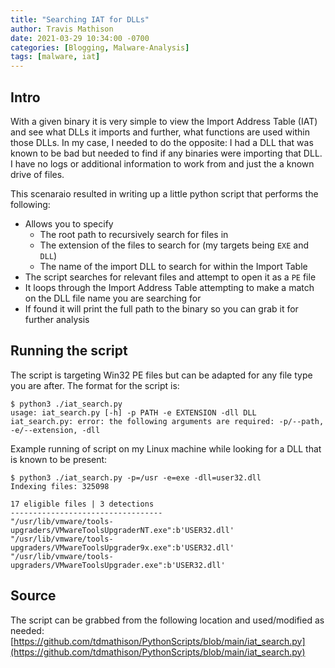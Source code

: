 ```yaml
---
title: "Searching IAT for DLLs"
author: Travis Mathison
date: 2021-03-29 10:34:00 -0700
categories: [Blogging, Malware-Analysis]
tags: [malware, iat]
---
```


## Intro
With a given binary it is very simple to view the Import Address Table (IAT) and see what DLLs it imports and further, what functions are used within those DLLs.  In my case, I needed to do the opposite: I had a DLL that was known to be bad but needed to find if any binaries were importing that DLL.  I have no logs or additional information to work from and just the a known drive of files.

This scenaraio resulted in writing up a little python script that performs the following:
* Allows you to specify
  * The root path to recursively search for files in
  * The extension of the files to search for (my targets being `EXE` and `DLL`)
  * The name of the import DLL to search for within the Import Table
* The script searches for relevant files and attempt to open it as a `PE` file
* It loops through the Import Address Table attempting to make a match on the DLL file name you are searching for
* If found it will print the full path to the binary so you can grab it for further analysis

## Running the script
The script is targeting Win32 PE files but can be adapted for any file type you are after.  The format for the script is:
```
$ python3 ./iat_search.py 
usage: iat_search.py [-h] -p PATH -e EXTENSION -dll DLL
iat_search.py: error: the following arguments are required: -p/--path, -e/--extension, -dll
```

Example running of script on my Linux machine while looking for a DLL that is known to be present:
```
$ python3 ./iat_search.py -p=/usr -e=exe -dll=user32.dll
Indexing files: 325098

17 eligible files | 3 detections
----------------------------------
"/usr/lib/vmware/tools-upgraders/VMwareToolsUpgraderNT.exe":b'USER32.dll'
"/usr/lib/vmware/tools-upgraders/VMwareToolsUpgrader9x.exe":b'USER32.dll'
"/usr/lib/vmware/tools-upgraders/VMwareToolsUpgrader.exe":b'USER32.dll'
```

## Source
The script can be grabbed from the following location and used/modified as needed: <br/>
[https://github.com/tdmathison/PythonScripts/blob/main/iat_search.py](https://github.com/tdmathison/PythonScripts/blob/main/iat_search.py)

